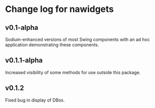 # Change log for nawidgets

## v0.1-alpha

Sodium-enhanced versions of most Swing components with an ad hoc
application demonstrating these components.

## v0.1.1-alpha

Increased visibility of some methods for use outside this package.

## v0.1.2

Fixed bug in display of DBox.
